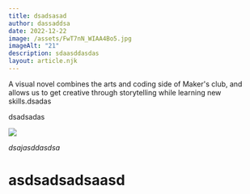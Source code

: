 ```yaml
---
title: dsadsasad
author: dassaddsa
date: 2022-12-22
image: /assets/FwT7nN_WIAA4Bo5.jpg
imageAlt: "21"
description: sdaasddasdas
layout: article.njk
---
```

A visual novel combines the arts and coding side of Maker's club, and allows us to get creative through storytelling while learning new skills.dsadas

dsadsadas

_![](/assets/FwT7nN_WIAA4Bo5.jpg)_

_dsajasddasdsa_

# asdsadsadsaasd